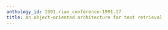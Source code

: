 ```yaml
---
anthology_id: 1991.riao_conference-1991.17
title: An object-oriented architecture for text retrieval
---
```

